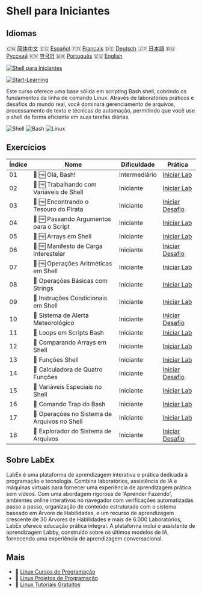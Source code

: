 # Shell para Iniciantes

## Idiomas

🇨🇳 [简体中文](README_zh.md) 🇪🇸 [Español](README_es.md) 🇫🇷 [Français](README_fr.md) 🇩🇪 [Deutsch](README_de.md) 🇯🇵 [日本語](README_ja.md) 🇷🇺 [Русский](README_ru.md) 🇰🇷 [한국어](README_ko.md) 🇧🇷 [Português](README_pt.md) 🇺🇸 [English](README.md) 

[![Shell para Iniciantes](https://cover-creator.labex.io/shell-for-beginners.png?lang=pt)](https://labex.io/pt/courses/shell-for-beginners)

[![Start-Learning](https://img.shields.io/badge/Start-Learning-whitesmoke?style=for-the-badge)](https://labex.io/pt/courses/shell-for-beginners)

Este curso oferece uma base sólida em scripting Bash shell, cobrindo os fundamentos da linha de comando Linux. Através de laboratórios práticos e desafios do mundo real, você dominará gerenciamento de arquivos, processamento de texto e técnicas de automação, permitindo que você use o shell de forma eficiente em suas tarefas diárias.

![Shell](https://img.shields.io/badge/Shell-whitesmoke?style=for-the-badge&logo=shell)
![Bash](https://img.shields.io/badge/Bash-whitesmoke?style=for-the-badge&logo=bash)
![Linux](https://img.shields.io/badge/Linux-whitesmoke?style=for-the-badge&logo=linux)


## Exercícios

|   Índice | Nome                                          | Dificuldade   | Prática                                                                                                                |
|----------|-----------------------------------------------|---------------|------------------------------------------------------------------------------------------------------------------------|
|       01 | 📖 🆓 Olá, Bash!                              | Intermediário | <a target='_blank' href='https://labex.io/pt/tutorials/linux-hello-bash-388809'>Iniciar Lab</a>                        |
|       02 | 📖 🆓 Trabalhando com Variáveis de Shell      | Iniciante     | <a target='_blank' href='https://labex.io/pt/tutorials/shell-working-with-shell-variables-388810'>Iniciar Lab</a>      |
|       03 | 🎯 🆓 Encontrando o Tesouro do Pirata         | Iniciante     | <a target='_blank' href='https://labex.io/pt/tutorials/shell-finding-the-pirate-s-treasure-388807'>Iniciar Desafio</a> |
|       04 | 📖 🆓 Passando Argumentos para o Script       | Iniciante     | <a target='_blank' href='https://labex.io/pt/tutorials/shell-passing-arguments-to-the-script-388811'>Iniciar Lab</a>   |
|       05 | 📖 🆓 Arrays em Shell                         | Iniciante     | <a target='_blank' href='https://labex.io/pt/tutorials/shell-shell-arrays-388812'>Iniciar Lab</a>                      |
|       06 | 🎯 🆓 Manifesto de Carga Interestelar         | Iniciante     | <a target='_blank' href='https://labex.io/pt/tutorials/shell-interstellar-cargo-manifest-388869'>Iniciar Desafio</a>   |
|       07 | 📖 🆓 Operações Aritméticas em Shell          | Iniciante     | <a target='_blank' href='https://labex.io/pt/tutorials/shell-arithmetic-operations-in-shell-388813'>Iniciar Lab</a>    |
|       08 | 📖  Operações Básicas com Strings             | Iniciante     | <a target='_blank' href='https://labex.io/pt/tutorials/shell-basic-string-operations-388814'>Iniciar Lab</a>           |
|       09 | 📖  Instruções Condicionais em Shell          | Iniciante     | <a target='_blank' href='https://labex.io/pt/tutorials/linux-conditional-statements-in-shell-388815'>Iniciar Lab</a>   |
|       10 | 🎯  Sistema de Alerta Meteorológico           | Iniciante     | <a target='_blank' href='https://labex.io/pt/tutorials/shell-weather-advisory-system-388885'>Iniciar Desafio</a>       |
|       11 | 📖  Loops em Scripts Bash                     | Iniciante     | <a target='_blank' href='https://labex.io/pt/tutorials/shell-bash-scripting-loops-388816'>Iniciar Lab</a>              |
|       12 | 📖  Comparando Arrays em Shell                | Iniciante     | <a target='_blank' href='https://labex.io/pt/tutorials/shell-comparing-arrays-in-shell-388817'>Iniciar Lab</a>         |
|       13 | 📖  Funções Shell                             | Iniciante     | <a target='_blank' href='https://labex.io/pt/tutorials/shell-shell-functions-388818'>Iniciar Lab</a>                   |
|       14 | 🎯  Calculadora de Quatro Funções             | Iniciante     | <a target='_blank' href='https://labex.io/pt/tutorials/shell-four-function-calculator-388893'>Iniciar Desafio</a>      |
|       15 | 📖  Variáveis Especiais no Shell              | Iniciante     | <a target='_blank' href='https://labex.io/pt/tutorials/shell-special-variables-in-shell-388819'>Iniciar Lab</a>        |
|       16 | 📖  Comando Trap do Bash                      | Iniciante     | <a target='_blank' href='https://labex.io/pt/tutorials/linux-bash-trap-command-388820'>Iniciar Lab</a>                 |
|       17 | 📖  Operações no Sistema de Arquivos no Shell | Iniciante     | <a target='_blank' href='https://labex.io/pt/tutorials/shell-file-system-operations-in-shell-388821'>Iniciar Lab</a>   |
|       18 | 🎯  Explorador do Sistema de Arquivos         | Iniciante     | <a target='_blank' href='https://labex.io/pt/tutorials/shell-file-system-explorer-388898'>Iniciar Desafio</a>          |

## Sobre LabEx

LabEx é uma plataforma de aprendizagem interativa e prática dedicada à programação e tecnologia. Combina laboratórios, assistência de IA e máquinas virtuais para fornecer uma experiência de aprendizagem prática sem vídeos. Com uma abordagem rigorosa de 'Aprender Fazendo', ambientes online interativos no navegador com verificações automatizadas passo a passo, organização de conteúdo estruturada com o sistema baseado em Árvore de Habilidades, e um recurso de aprendizagem crescente de 30 Árvores de Habilidades e mais de 6.000 Laboratórios, LabEx oferece educação prática integral. A plataforma inclui o assistente de aprendizagem Labby, construído sobre os últimos modelos de IA, fornecendo uma experiência de aprendizagem conversacional.

## Mais

- 🔗 [Linux Cursos de Programação](https://github.com/labex-labs/awesome-programming-courses)
- 🔗 [Linux Projetos de Programação](https://github.com/labex-labs/awesome-programming-projects)
- 🔗 [Linux Tutoriais Gratuitos](https://github.com/labex-labs/linux-free-tutorials)

